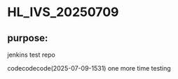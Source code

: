 # HL_IVS_20250709
## purpose:
jenkins test repo

codecodecode(2025-07-09-1531)
one more time testing